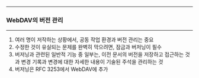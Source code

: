-----
### WebDAV의 버전 관리
-----
1. 여러 명이 저작하는 상황에서, 공동 작업 환경과 버전 관리는 중요
2. 수정한 것이 유실되는 문제를 완벽히 막으려면, 잠금과 버저닝이 필수
3. 버저닝과 관련된 일반적 기능 중 일부는, 이전 문서의 버전을 저장하고 접근하는 것과 변경 기록과 변경에 대한 자세한 내용이 기술된 주석을 관리하는 것
4. 버저닝은 RFC 3253에서 WebDAV에 추가
